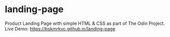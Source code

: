# landing-page
Product Landing Page with simple HTML &amp; CSS as part of The Odin Project.<br>
Live Demo: https://bskmrkvc.github.io/landing-page

